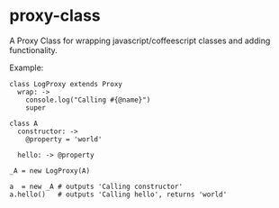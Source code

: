 proxy-class
===========

A Proxy Class for wrapping javascript/coffeescript classes and adding functionality.


Example:

    class LogProxy extends Proxy
      wrap: ->
        console.log("Calling #{@name}")
        super

    class A
      constructor: ->
        @property = 'world'

      hello: -> @property

    _A = new LogProxy(A)

    a  = new _A # outputs 'Calling constructor'
    a.hello()   # outputs 'Calling hello', returns 'world'
